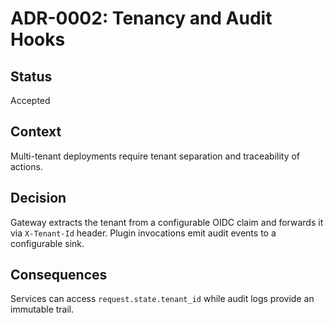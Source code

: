 # ADR-0002: Tenancy and Audit Hooks

## Status
Accepted

## Context
Multi-tenant deployments require tenant separation and traceability of actions.

## Decision
Gateway extracts the tenant from a configurable OIDC claim and forwards it via `X-Tenant-Id` header. Plugin invocations emit audit events to a configurable sink.

## Consequences
Services can access `request.state.tenant_id` while audit logs provide an immutable trail.
